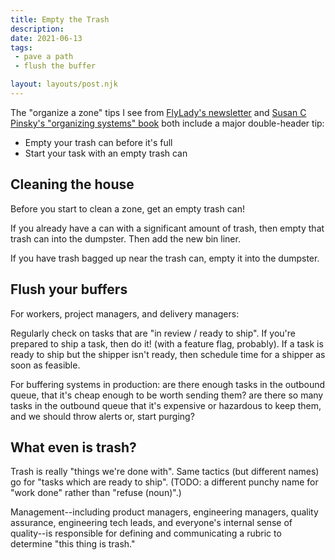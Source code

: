 ```yaml
---
title: Empty the Trash
description: 
date: 2021-06-13
tags:
 - pave a path
 - flush the buffer

layout: layouts/post.njk
---
```


The "organize a zone" tips I see from [FlyLady's newsletter](./flylady) and [Susan C Pinsky's "organizing systems" book](https://www.organizationallyours.com/books/organizing-solutions-for-people-with-adhd/) both include a major double-header tip:

- Empty your trash can before it's full
- Start your task with an empty trash can

## Cleaning the house

Before you start to clean a zone, get an empty trash can!

If you already have a can with a significant amount of trash, then empty that trash can into the dumpster. Then add the new bin liner.

If you have trash bagged up near the trash can, empty it into the dumpster.

## Flush your buffers

For workers, project managers, and delivery managers:

Regularly check on tasks that are "in review /  ready to ship". If you're prepared to ship a task, then do it! (with a feature flag, probably). If a task is ready to ship but the shipper isn't ready, then schedule time for a shipper as soon as feasible.


For buffering systems in production: are there enough tasks in the outbound queue, that it's cheap enough to be worth sending them? are there so many tasks in the outbound queue that it's expensive or hazardous to keep them, and we should throw alerts or, start purging?

## What even is trash?

Trash is really "things we're done with". Same tactics (but different names) go for "tasks which are ready to ship". (TODO: a different punchy name for "work done" rather than "refuse (noun)".)

Management--including product managers, engineering managers, quality assurance, engineering tech leads, and everyone's internal sense of quality--is responsible for defining and communicating a rubric to determine "this thing is trash."